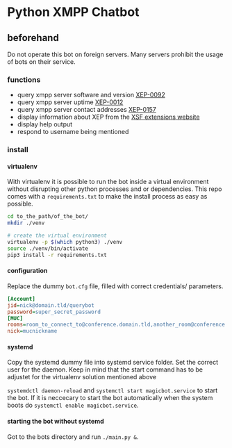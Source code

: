 # Python XMPP Chatbot

## beforehand
Do not operate this bot on foreign servers. Many servers prohibit the usage of bots on their service.

### functions
- query xmpp server software and version [XEP-0092](https://xmpp.org/extensions/xep-0092.html)
- query xmpp server uptime [XEP-0012](https://xmpp.org/extensions/xep-0012.html)
- query xmpp server contact addresses [XEP-0157](https://xmpp.org/extensions/xep-0157.html)
- display information about XEP from the [XSF extensions website](https://xmpp.org/extensions/)
- display help output
- respond to username being mentioned

### install
#### virtualenv
With virtualenv it is possible to run the bot inside a virtual environment without disrupting other python processes
 and or dependencies. This repo comes with a `requirements.txt` to make the install process as easy as possible.
 ````bash
cd to_the_path/of_the_bot/
mkdir ./venv

# create the virtual environment
virtualenv -p $(which python3) ./venv
source ./venv/bin/activate
pip3 install -r requirements.txt
````

#### configuration
Replace the dummy `bot.cfg` file, filled with correct credentials/ parameters.
````cfg
[Account]
jid=nick@domain.tld/querybot
password=super_secret_password
[MUC]
rooms=room_to_connect_to@conference.domain.tld,another_room@conference.domain.tld
nick=mucnickname
````

#### systemd
Copy the systemd dummy file into systemd service folder. Set the correct user for the daemon. 
Keep in mind that the start command has to be adjustet for the virtualenv solution mentioned above

`systemdctl daemon-reload` and `systemctl start magicbot.service` to start the bot.
If it is neccecary to start the bot automatically when the system boots do `systemctl enable magicbot.service`.

#### starting the bot without systemd
Got to the bots directory and run `./main.py &`.